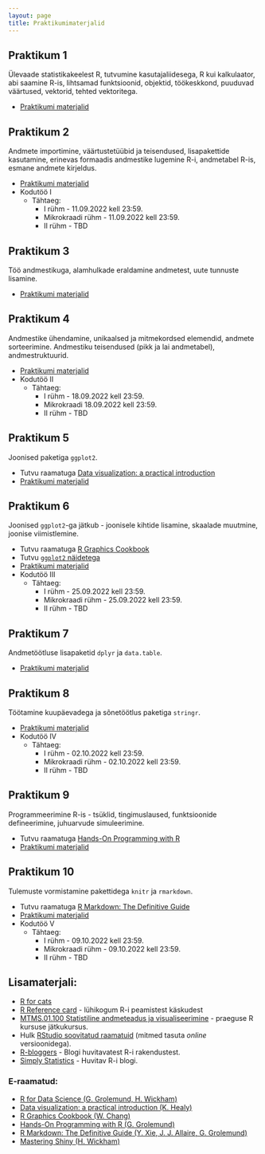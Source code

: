 ```yaml
---
layout: page
title: Praktikumimaterjalid
---
```



## Praktikum 1


Ülevaade statistikakeelest R, tutvumine kasutajaliidesega, R kui kalkulaator, abi saamine R-is, lihtsamad funktsioonid, objektid, töökeskkond, puuduvad väärtused, vektorid, tehted vektoritega. 
 
* [Praktikumi materjalid](praktikum1)


## Praktikum 2


Andmete importimine, väärtustetüübid ja teisendused, lisapakettide kasutamine, erinevas formaadis andmestike lugemine R-i, andmetabel R-is, esmane andmete kirjeldus.

* [Praktikumi materjalid](praktikum2)
* Kodutöö I
    * Tähtaeg:
		* I rühm - 11.09.2022 kell 23:59.
		* Mikrokraadi rühm - 11.09.2022 kell 23:59.
		* II rühm - TBD


## Praktikum 3


Töö andmestikuga, alamhulkade eraldamine andmetest, uute tunnuste lisamine. 

* [Praktikumi materjalid](praktikum3)

## Praktikum 4


Andmestike ühendamine, unikaalsed ja mitmekordsed elemendid, andmete sorteerimine. Andmestiku teisendused (pikk ja lai andmetabel), andmestruktuurid.

* [Praktikumi materjalid](praktikum4)
* Kodutöö II
    * Tähtaeg:
		* I rühm - 18.09.2022 kell 23:59.
		* Mikrokraadi 18.09.2022 kell 23:59.
		* II rühm - TBD


## Praktikum 5


Joonised paketiga `ggplot2`.

* Tutvu raamatuga [Data visualization: a practical introduction](http://socviz.co/)
* [Praktikumi materjalid](praktikum5)
<!--* [Praktikumi R kood](https://github.com/Rkursus/2021/raw/master/_praktikum5/praktikum5_kood.R)-->


## Praktikum 6


Joonised `ggplot2`-ga jätkub - joonisele kihtide lisamine, skaalade muutmine, joonise viimistlemine.

* Tutvu raamatuga [R Graphics Cookbook](https://r-graphics.org)
* Tutvu [`ggplot2` näidetega](http://r-statistics.co/Top50-Ggplot2-Visualizations-MasterList-R-Code.html)
* [Praktikumi materjalid](praktikum6)
* Kodutöö III
    * Tähtaeg:
		* I rühm - 25.09.2022 kell 23:59.
		* Mikrokraadi rühm - 25.09.2022 kell 23:59.
		* II rühm - TBD

## Praktikum 7


Andmetöötluse lisapaketid `dplyr` ja `data.table`.

* [Praktikumi materjalid](praktikum7)

## Praktikum 8


Töötamine kuupäevadega ja sõnetöötlus paketiga `stringr`.

* [Praktikumi materjalid](praktikum8)
* Kodutöö IV
    * Tähtaeg:
		* I rühm - 02.10.2022 kell 23:59.
		* Mikrokraadi rühm - 02.10.2022 kell 23:59.
		* II rühm - TBD
	

## Praktikum 9


Programmeerimine R-is - tsüklid, tingimuslaused, funktsioonide defineerimine, juhuarvude simuleerimine.

* Tutvu raamatuga [Hands-On Programming with R](https://rstudio-education.github.io/hopr/)
* [Praktikumi materjalid](praktikum9)


## Praktikum 10


Tulemuste vormistamine pakettidega `knitr` ja `rmarkdown`.

* Tutvu raamatuga [R Markdown: The Definitive Guide](https://bookdown.org/yihui/rmarkdown/)
* [Praktikumi materjalid](praktikum10)
* Kodutöö V <!--[Kodutöö](praktikum10_kodutoo.md)-->
    * Tähtaeg:
		* I rühm - 09.10.2022 kell 23:59.
		* Mikrokraadi rühm - 09.10.2022 kell 23:59.
		* II rühm - TBD
		
		
## Lisamaterjali:

* [R for cats](https://rforcats.net/)
* [R Reference card](https://cran.r-project.org/doc/contrib/Baggott-refcard-v2.pdf) - lühikogum R-i peamistest käskudest
* [MTMS.01.100 Statistiline andmeteadus ja visualiseerimine](https://andmeteadus.github.io/2022/) - praeguse R kursuse jätkukursus.
* Hulk [RStudio soovitatud raamatuid](https://rstudio.com/resources/books/) (mitmed tasuta _online_ versioonidega).
* [R-bloggers](https://www.r-bloggers.com/) - Blogi huvitavatest R-i rakendustest.
* [Simply Statistics](https://simplystatistics.org/) - Huvitav R-i blogi.

### E-raamatud:
* [R for Data Science (G. Grolemund, H. Wickham)](http://r4ds.had.co.nz/)
* [Data visualization: a practical introduction (K. Healy)](http://socviz.co/)
* [R Graphics Cookbook (W. Chang)](https://r-graphics.org/)
* [Hands-On Programming with R (G. Grolemund)](https://rstudio-education.github.io/hopr/)
* [R Markdown: The Definitive Guide (Y. Xie, J. J. Allaire, G. Grolemund)](https://bookdown.org/yihui/rmarkdown/)
* [Mastering Shiny (H. Wickham)](https://mastering-shiny.org/)
